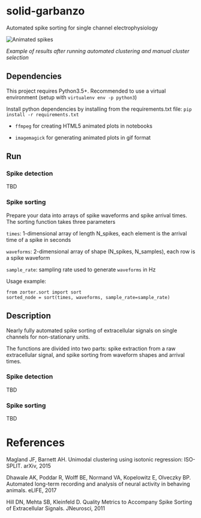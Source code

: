 # solid-garbanzo

Automated spike sorting for single channel electrophysiology

![Animated spikes](static/animated-2d.gif)

*Example of results after running automated clustering and manual cluster selection*

## Dependencies

This project requires Python3.5+. Recommended to use a virtual environment (setup with `virtualenv env -p python3`)

Install python dependencies by installing from the requirements.txt file: `pip install -r requirements.txt`

* `ffmpeg` for creating HTML5 animated plots in notebooks

* `imagemagick` for generating animated plots in gif format

## Run

### Spike detection

TBD

### Spike sorting

Prepare your data into arrays of spike waveforms and spike arrival times. The sorting function takes three parameters

`times`: 1-dimensional array of length N\_spikes, each element is the arrival time of a spike in seconds

`waveforms`: 2-dimensional array of shape (N\_spikes, N\_samples), each row is a spike waveform

`sample_rate`: sampling rate used to generate `waveforms` in Hz

Usage example:

```(python)
from zorter.sort import sort
sorted_node = sort(times, waveforms, sample_rate=sample_rate)
```

## Description

Nearly fully automated spike sorting of extracellular signals on single channels for non-stationary units.

The functions are divided into two parts: spike extraction from a raw extracellular signal, and spike sorting from waveform shapes and arrival times.

### Spike detection

TBD

### Spike sorting

TBD

# References

Magland JF, Barnett AH. Unimodal clustering using isotonic regression: ISO-SPLIT. arXiv, 2015

Dhawale AK, Poddar R, Wolff BE, Normand VA, Kopelowitz E, Olveczky BP. Automated long-term recording and analysis of neural activity in behaving animals. eLIFE, 2017

Hill DN, Mehta SB, Kleinfeld D. Quality Metrics to Accompany Spike Sorting of Extracellular Signals. JNeurosci, 2011
